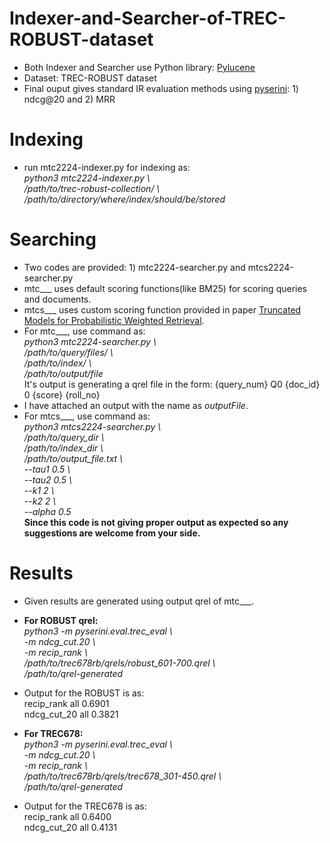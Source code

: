 # Indexer-and-Searcher-of-TREC-ROBUST-dataset
* Both Indexer and Searcher use Python library: [Pylucene](https://lucene.apache.org/pylucene/)
* Dataset: TREC-ROBUST dataset
* Final ouput gives standard IR evaluation methods using [pyserini](https://pypi.org/project/pyserini/): 1) ndcg@20 and 2) MRR
# Indexing
* run mtc2224-indexer.py for indexing as:\
_python3 mtc2224-indexer.py \ \
/path/to/trec-robust-collection/ \ \
/path/to/directory/where/index/should/be/stored_
# Searching
* Two codes are provided: 1) mtc2224-searcher.py and mtcs2224-searcher.py
* mtc___ uses default scoring functions(like BM25) for scoring queries and documents.
* mtcs___ uses custom scoring function provided in paper [Truncated Models for Probabilistic Weighted Retrieval](https://dl.acm.org/doi/10.1145/3476837).
* For mtc___, use command as:\
_python3 mtc2224-searcher.py \ \
/path/to/query/files/ \ \
/path/to/index/  \ \
/path/to/output/file <rollno>_\
 It's output is generating a qrel file in the form: {query_num} Q0 {doc_id} 0 {score} {roll_no}
* I have attached an output with the name as _outputFile_.
* For mtcs___, use command as:\
_python3 mtcs2224-searcher.py \ \
/path/to/query_dir \ \
/path/to/index_dir \ \
/path/to/output_file.txt <rollno> \ \
--tau1 0.5 \ \
--tau2 0.5 \ \
--k1 2 \ \
--k2 2 \ \
--alpha 0.5_ \
**Since this code is not giving proper output as expected so any suggestions are welcome from your side.**
# Results
* Given results are generated using output qrel of mtc___.
 
* **For ROBUST qrel:**\
_python3 -m pyserini.eval.trec_eval \ \
-m ndcg_cut.20 \ \
-m recip_rank \ \
/path/to/trec678rb/qrels/robust_601-700.qrel \ \
/path/to/qrel-generated_ 
* Output for the ROBUST is as: \
recip_rank     	all	    0.6901 \
ndcg_cut_20     all	    0.3821

* **For TREC678:**\
_python3 -m pyserini.eval.trec_eval \ \
-m ndcg_cut.20 \ \
-m recip_rank \ \
/path/to/trec678rb/qrels/trec678_301-450.qrel \ \
/path/to/qrel-generated_ 
* Output for the TREC678 is as: \
recip_rank     	all	    0.6400 \
ndcg_cut_20     all	    0.4131
